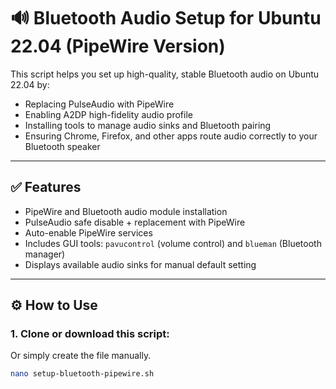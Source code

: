 # 🔊 Bluetooth Audio Setup for Ubuntu 22.04 (PipeWire Version)

This script helps you set up high-quality, stable Bluetooth audio on Ubuntu 22.04 by:

- Replacing PulseAudio with PipeWire
- Enabling A2DP high-fidelity audio profile
- Installing tools to manage audio sinks and Bluetooth pairing
- Ensuring Chrome, Firefox, and other apps route audio correctly to your Bluetooth speaker

---

## ✅ Features

- PipeWire and Bluetooth audio module installation
- PulseAudio safe disable + replacement with PipeWire
- Auto-enable PipeWire services
- Includes GUI tools: `pavucontrol` (volume control) and `blueman` (Bluetooth manager)
- Displays available audio sinks for manual default setting

---

## ⚙️ How to Use

### 1. Clone or download this script:
Or simply create the file manually.

```bash
nano setup-bluetooth-pipewire.sh
